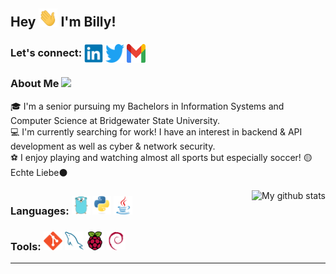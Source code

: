 ## Hey <img src="Resources/Gifs/Waving.gif" width="30px"> I'm Billy!

### <b>Let's connect: </b><a href="https://www.linkedin.com/in/williamcobb00/"> <kbd><img align="center" height="30px" width="30px" src="Resources/SocialMedia/LinkedIn.svg"/></kbd></a> <a href="https://twitter.com/bcobb00/"><kbd><img align="center" height="30px" width="30px" src="Resources/SocialMedia/Twitter.svg"/></kbd></a> <a href="mailto:billycobb00@gmail.com"><kbd><img align="center" height="30px" width="30px" src="Resources/SocialMedia/Gmail.svg"/></kbd></a>

### <b>About Me</b> <img src="https://github.com/TheDudeThatCode/TheDudeThatCode/blob/master/Assets/Developer.gif" width="40px">
🎓 I'm a senior pursuing my Bachelors in Information Systems and Computer Science at Bridgewater State University.</br>
💻 I'm currently searching for work! I have an interest in backend & API development as well as cyber & network security.</br>
⚽️ I enjoy playing and watching almost all sports but especially soccer! 🟡Echte Liebe⚫️
 

<p align="center"><img align="right" src="https://github-readme-stats.vercel.app/api?username=WMCobb00&theme=dark&show_icons=false&hide=prs&line_height=20&hide_border=true" alt="My github stats"/>

### Languages: <a href="https://golang.org/"><kbd><img height="30" src="Resources/Languages/Go.svg"/></kbd></a> <a href="https://www.python.org/"><kbd><img height="30" src="Resources/Languages/Python.svg"></kbd></a> <a href="https://www.java.com/en/"><kbd><img height="30" src="Resources/Languages/Java.svg"></kbd></a>
### Tools: <a href="https://git-scm.com/"><kbd><img height="30" src="Resources/Tools/Git.svg"/></kbd></a> <a href="https://www.mysql.com/"><kbd><img height="30" src="Resources/Tools/MySQL.svg"/></kbd></a> <a href="https://www.raspberrypi.org/"><kbd><img height="30" src="Resources/Tools/RasberryPi.svg"/></kbd></a> <a href="https://www.debian.org/"><kbd><img height="30" src="Resources/Tools/Debian.svg"/></kbd></a>
---
</p>
